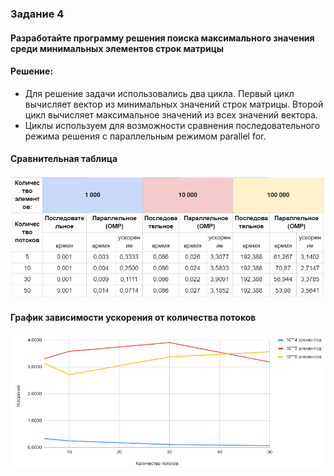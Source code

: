 ### Задание 4
#### Разработайте программу решения поиска максимального значения среди минимальных элементов строк матрицы

#### Решение:
- Для решение задачи использовались два цикла. Первый цикл вычисляет вектор из минимальных значений строк матрицы. Второй цикл вычисляет максимальное значений из всех значений вектора.
- Циклы используем для возможности сравнения последовательного режима решения с параллельным режимом parallel for.

#### Сравнительная таблица
![img1.png](img/task4-table.png)

#### График зависимости ускорения от количества потоков
![img1.png](img/task4-char.png)